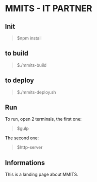 # MMITS - IT PARTNER 

## Init
> $npm install

## to build
> $./mmits-build

## to deploy
> $./mmits-deploy.sh

## Run
To run, open 2 terminals, the first one:
> $gulp

The second one:
> $http-server

## Informations
This is a landing page about MMITS.